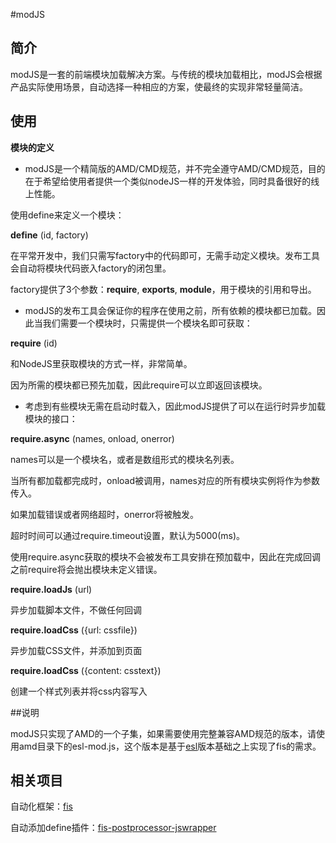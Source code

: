 #modJS


## 简介
modJS是一套的前端模块加载解决方案。与传统的模块加载相比，modJS会根据产品实际使用场景，自动选择一种相应的方案，使最终的实现非常轻量简洁。


## 使用

**模块的定义**

* modJS是一个精简版的AMD/CMD规范，并不完全遵守AMD/CMD规范，目的在于希望给使用者提供一个类似nodeJS一样的开发体验，同时具备很好的线上性能。

使用define来定义一个模块：

  **define** (id, factory)

  在平常开发中，我们只需写factory中的代码即可，无需手动定义模块。发布工具会自动将模块代码嵌入factory的闭包里。

 factory提供了3个参数：**require**, **exports**, **module**，用于模块的引用和导出。

* modJS的发布工具会保证你的程序在使用之前，所有依赖的模块都已加载。因此当我们需要一个模块时，只需提供一个模块名即可获取：

 **require** (id)

 和NodeJS里获取模块的方式一样，非常简单。

 因为所需的模块都已预先加载，因此require可以立即返回该模块。

* 考虑到有些模块无需在启动时载入，因此modJS提供了可以在运行时异步加载模块的接口：

 **require.async** (names, onload, onerror)

 names可以是一个模块名，或者是数组形式的模块名列表。

 当所有都加载都完成时，onload被调用，names对应的所有模块实例将作为参数传入。

 如果加载错误或者网络超时，onerror将被触发。

 超时时间可以通过require.timeout设置，默认为5000(ms)。

  使用require.async获取的模块不会被发布工具安排在预加载中，因此在完成回调之前require将会抛出模块未定义错误。


 **require.loadJs** (url)

 异步加载脚本文件，不做任何回调

 **require.loadCss** ({url: cssfile})

 异步加载CSS文件，并添加到页面

 **require.loadCss** ({content: csstext})

 创建一个样式列表并将css内容写入


##说明

modJS只实现了AMD的一个子集，如果需要使用完整兼容AMD规范的版本，请使用amd目录下的esl-mod.js，这个版本是基于[esl](https://github.com/ecomfe/esl)版本基础之上实现了fis的需求。

## 相关项目

自动化框架：[fis](https://github.com/fex-team/fis)

自动添加define插件：[fis-postprocessor-jswrapper](https://github.com/fex-team/fis-postprocessor-jswrapper)
